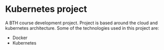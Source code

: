 # Kubernetes project
A BTH course development project. Project is based around the cloud and kubernetes architecture.
Some of the technologies used in this project are:
- Docker
- Kubernetes
